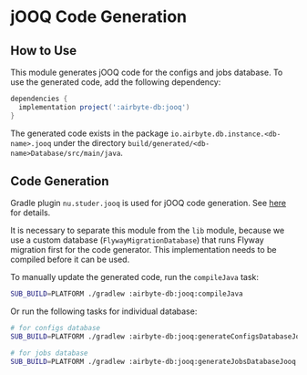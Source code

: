 # jOOQ Code Generation

## How to Use
This module generates jOOQ code for the configs and jobs database. To use the generated code, add the following dependency:

```gradle
dependencies {
  implementation project(':airbyte-db:jooq')
}
```

The generated code exists in the package `io.airbyte.db.instance.<db-name>.jooq` under the directory `build/generated/<db-name>Database/src/main/java`.

## Code Generation
Gradle plugin `nu.studer.jooq` is used for jOOQ code generation. See [here](https://github.com/etiennestuder/gradle-jooq-plugin) for details.

It is necessary to separate this module from the `lib` module, because we use a custom database (`FlywayMigrationDatabase`) that runs Flyway migration first for the code generator. This implementation needs to be compiled before it can be used.

To manually update the generated code, run the `compileJava` task:

```sh
SUB_BUILD=PLATFORM ./gradlew :airbyte-db:jooq:compileJava
```

Or run the following tasks for individual database:

```sh
# for configs database
SUB_BUILD=PLATFORM ./gradlew :airbyte-db:jooq:generateConfigsDatabaseJooq

# for jobs database
SUB_BUILD=PLATFORM ./gradlew :airbyte-db:jooq:generateJobsDatabaseJooq
```
